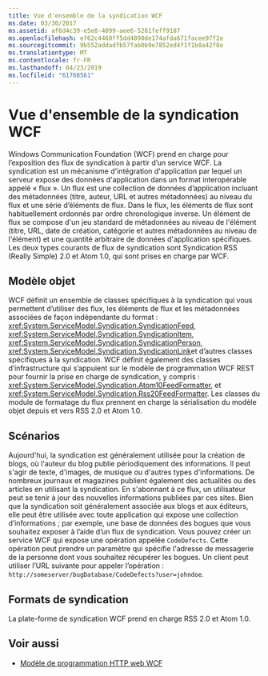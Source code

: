 ```yaml
---
title: Vue d'ensemble de la syndication WCF
ms.date: 03/30/2017
ms.assetid: af6d4c39-e5e8-4099-aee6-5261feff9107
ms.openlocfilehash: ef62c4460ff5dd4890de174afda671facee97f2e
ms.sourcegitcommit: 9b552addadfb57fab0b9e7852ed4f1f1b8a42f8e
ms.translationtype: MT
ms.contentlocale: fr-FR
ms.lasthandoff: 04/23/2019
ms.locfileid: "61768561"
---
```

# <a name="wcf-syndication-overview"></a>Vue d'ensemble de la syndication WCF
Windows Communication Foundation (WCF) prend en charge pour l’exposition des flux de syndication à partir d’un service WCF. La syndication est un mécanisme d'intégration d'application par lequel un serveur expose des données d'application dans un format interopérable appelé « flux ». Un flux est une collection de données d’application incluant des métadonnées (titre, auteur, URL et autres métadonnées) au niveau du flux et une série d’éléments de flux. Dans le flux, les éléments de flux sont habituellement ordonnés par ordre chronologique inverse. Un élément de flux se compose d'un jeu standard de métadonnées au niveau de l'élément (titre, URL, date de création, catégorie et autres métadonnées au niveau de l'élément) et une quantité arbitraire de données d'application spécifiques. Les deux types courants de flux de syndication sont Syndication RSS (Really Simple) 2.0 et Atom 1.0, qui sont prises en charge par WCF.  
  
## <a name="object-model"></a>Modèle objet  
 WCF définit un ensemble de classes spécifiques à la syndication qui vous permettent d’utiliser des flux, les éléments de flux et les métadonnées associées de façon indépendante du format : <xref:System.ServiceModel.Syndication.SyndicationFeed>, <xref:System.ServiceModel.Syndication.SyndicationItem>, <xref:System.ServiceModel.Syndication.SyndicationPerson>, <xref:System.ServiceModel.Syndication.SyndicationLink>et d’autres classes spécifiques à la syndication. WCF définit également des classes d’infrastructure qui s’appuient sur le modèle de programmation WCF REST pour fournir la prise en charge de syndication, y compris : <xref:System.ServiceModel.Syndication.Atom10FeedFormatter>, et <xref:System.ServiceModel.Syndication.Rss20FeedFormatter>. Les classes du module de formatage du flux prennent en charge la sérialisation du modèle objet depuis et vers RSS 2.0 et Atom 1.0.  
  
## <a name="scenarios"></a>Scénarios  
 Aujourd'hui, la syndication est généralement utilisée pour la création de blogs, où l'auteur du blog publie périodiquement des informations. Il peut s'agir de texte, d'images, de musique ou d'autres types d'informations. De nombreux journaux et magazines publient également des actualités ou des articles en utilisant la syndication. En s'abonnant à ce flux, un utilisateur peut se tenir à jour des nouvelles informations publiées par ces sites. Bien que la syndication soit généralement associée aux blogs et aux éditeurs, elle peut être utilisée avec toute application qui expose une collection d’informations ; par exemple, une base de données des bogues que vous souhaitez exposer à l’aide d’un flux de syndication. Vous pouvez créer un service WCF qui expose une opération appelée `CodeDefects`. Cette opération peut prendre un paramètre qui spécifie l'adresse de messagerie de la personne dont vous souhaitez récupérer les bogues. Un client peut utiliser l’URL suivante pour appeler l’opération : `http://someserver/bugDatabase/CodeDefects?user=johndoe`.  
  
## <a name="syndication-formats"></a>Formats de syndication  
 La plate-forme de syndication WCF prend en charge RSS 2.0 et Atom 1.0.  
  
## <a name="see-also"></a>Voir aussi

- [Modèle de programmation HTTP web WCF](../../../../docs/framework/wcf/feature-details/wcf-web-http-programming-model.md)
